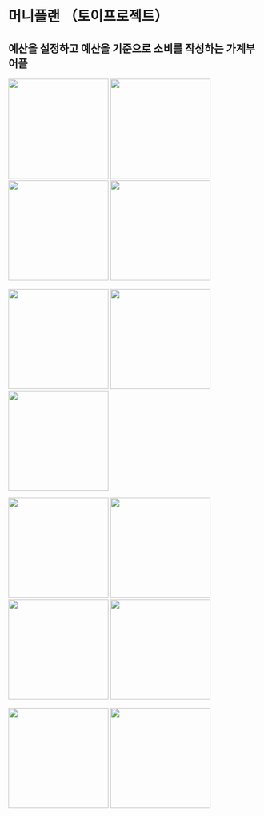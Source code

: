 # 머니플랜 （토이프로젝트）

## 예산을 설정하고 예산을 기준으로 소비를 작성하는 가계부 어플

<p align="left">
  <img src="https://github.com/user-attachments/assets/d4fbb5c8-4581-4618-9441-52a05e53d16c" width="200"/>
  <img src="https://github.com/user-attachments/assets/e720f1ac-63ea-4342-9272-beddd8a0928c" width="200"/>
  <img src="https://github.com/user-attachments/assets/074730a9-3d2e-4e22-98dd-12d909d63570" width="200"/>
  <img src="https://github.com/user-attachments/assets/408d4065-3e12-4e54-8846-e628b04013cd" width="200"/>
</p>

<p align="left">
  <img src="https://github.com/user-attachments/assets/ba95a2ea-a9e0-44d6-9bdf-25c88065139f" width="200"/>
  <img src="https://github.com/user-attachments/assets/b3fb0bdd-880d-48a6-9f26-5448a4f6db15" width="200"/>
  <img src="https://github.com/user-attachments/assets/80b7b50a-cf4b-4119-8ecf-a8fc1aac4db4" width="200"/>
</p>

<p align="left">
  <img src="https://github.com/user-attachments/assets/11969a03-c9da-4292-b5d2-54d3835349cc" width="200"/>
  <img src="https://github.com/user-attachments/assets/20c0f849-6e2c-41f7-8e64-7e499767d764" width="200"/>
  <img src="https://github.com/user-attachments/assets/ba941d7b-00c7-46c5-a682-2dc7d9043339" width="200"/>
  <img src="https://github.com/user-attachments/assets/216b09a1-adbc-4b42-90b4-8f78e1483c7e" width="200"/>
</p>

<p align="left">
  <img src="https://github.com/user-attachments/assets/55d7ab7d-d271-4f9f-9e2f-be946e86d6d0" width="200"/>
  <img src="https://github.com/user-attachments/assets/f7b05f68-cb86-40cd-b299-8205459fc2cb" width="200"/>
</p>
